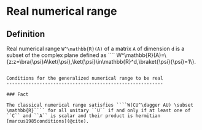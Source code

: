Real numerical range
====================

Definition
----------

Real numerical range ``W^\mathbb{R}(A)`` of a matrix ``A`` of
dimension ``d`` is a subset of the complex plane defined as ````
W^\mathbb{R}(A)=\\{z:z=\bra{\psi}A\ket{\psi},\ket{\psi}\in\mathbb{R}^d,\braket{\psi}{\psi}=1\\}.
````

Conditions for the generalized numerical range to be real
---------------------------------------------------------

### Fact

The classical numerical range satisfies ````W(CU^\dagger AU) \subset
\mathbb{R}```` for all unitary ``U`` if and only if at least one of
``C`` and ``A`` is scalar and their product is hermitian [marcus1985conditions](@cite).
